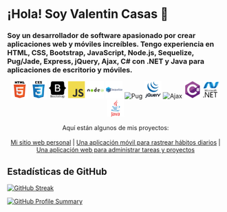 <p align="center">
  <h1>¡Hola! Soy Valentin Casas 👋</h1>
  <h3>Soy un desarrollador de software apasionado por crear aplicaciones web y móviles increíbles. Tengo experiencia en HTML, CSS, Bootstrap, JavaScript, Node.js, Sequelize, Pug/Jade, Express, jQuery, Ajax, C# con .NET y Java para aplicaciones de escritorio y móviles.</h3>
</p>

<p align="center">
  <img src="https://raw.githubusercontent.com/devicons/devicon/master/icons/html5/html5-original-wordmark.svg" alt="HTML5" width="40" height="40"/> 
  <img src="https://raw.githubusercontent.com/devicons/devicon/master/icons/css3/css3-original-wordmark.svg" alt="CSS3" width="40" height="40"/> 
  <img src="https://raw.githubusercontent.com/devicons/devicon/master/icons/bootstrap/bootstrap-plain-wordmark.svg" alt="Bootstrap" width="40" height="40"/> 
  <img src="https://raw.githubusercontent.com/devicons/devicon/master/icons/javascript/javascript-original.svg" alt="JavaScript" width="40" height="40"/> 
  <img src="https://raw.githubusercontent.com/devicons/devicon/master/icons/nodejs/nodejs-original-wordmark.svg" alt="Node.js" width="40" height="40"/> 
  <img src="https://raw.githubusercontent.com/devicons/devicon/master/icons/sequelize/sequelize-original-wordmark.svg" alt="Sequelize" width="40" height="40"/> 
  <img src="https://raw.githubusercontent.com/devicons/devicon/master/icons/pug/pug-original-wordmark.svg" alt="Pug" width="40" height="40"/> 
  <img src="https://raw.githubusercontent.com/devicons/devicon/master/icons/jquery/jquery-original-wordmark.svg" alt="jQuery" width="40" height="40"/> 
  <img src="https://raw.githubusercontent.com/devicons/devicon/master/icons/ajax/ajax-original-wordmark.svg" alt="Ajax" width="40" height="40"/> 
  <img src="https://raw.githubusercontent.com/devicons/devicon/master/icons/csharp/csharp-original.svg" alt="C#" width="40" height="40"/> 
  <img src="https://raw.githubusercontent.com/devicons/devicon/master/icons/dot-net/dot-net-original-wordmark.svg" alt=".NET" width="40" height="40"/> 
  <img src="https://raw.githubusercontent.com/devicons/devicon/master/icons/java/java-original-wordmark.svg" alt="Java" width="40" height="40"/> 
</p>

<p align="center">
  Aquí están algunos de mis proyectos:
  <br>
  <br>
  <a href="https://www.valentincasas.com">Mi sitio web personal</a> | 
  <a href="https://github.com/ValentinCasas/habitos-app">Una aplicación móvil para rastrear hábitos diarios</a> | 
  <a href="https://github.com/ValentinCasas/task-manager">Una aplicación web para administrar tareas y proyectos</a> 
</p>

## Estadísticas de GitHub

[![GitHub Streak](http://github-readme-streak-stats.herokuapp.com?user=ValentinCasas&theme=dark&locale=es)](https://git.io/streak-stats)

[![GitHub Profile Summary](https://github-profile-summary.com/default-profile-summary/profile-summary-card-output/github/ValentinCasas.svg)](https://github.com/tipsy/github-profile-summary)








